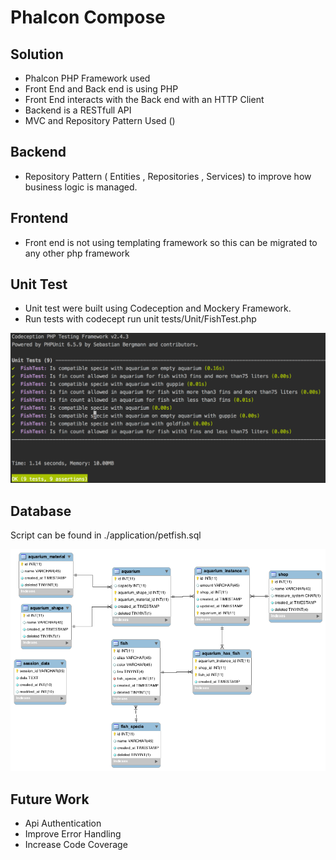 # Phalcon Compose

## Solution

- Phalcon PHP Framework used
- Front End and Back end is using PHP
- Front End interacts with the Back end with an HTTP Client
- Backend is a RESTfull API
- MVC and Repository Pattern Used ()

## Backend

- Repository Pattern ( Entities , Repositories , Services) to improve how business logic is managed.

## Frontend

- Front end is not using templating framework so this can be migrated to any other php framework


## Unit Test

- Unit test were built using Codeception and Mockery Framework.
- Run tests with codecept run unit tests/Unit/FishTest.php

![Unit Tests](/application/public/img/system/unittests.png)

## Database

Script can be found in ./application/petfish.sql

![Database](/application/public/img/system/petshopcodb.png)

## Future Work

- Api Authentication
- Improve Error Handling
- Increase Code Coverage







